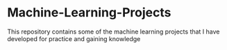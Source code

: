 # Machine-Learning-Projects
This repository contains some of the machine learning projects that I have developed for practice and gaining knowledge
